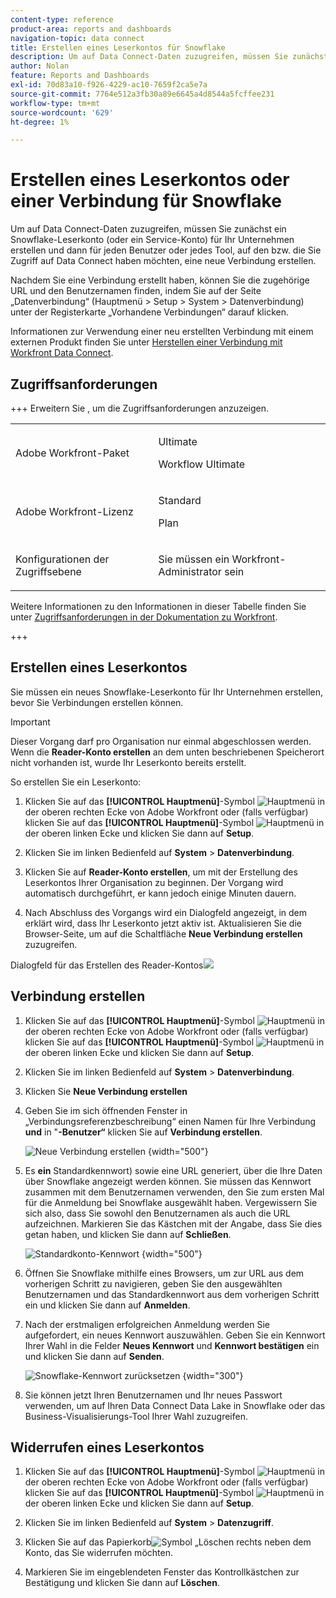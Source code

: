 ```yaml
---
content-type: reference
product-area: reports and dashboards
navigation-topic: data connect
title: Erstellen eines Leserkontos für Snowflake
description: Um auf Data Connect-Daten zuzugreifen, müssen Sie zunächst ein Snowflake-Leserkonto erstellen.
author: Nolan
feature: Reports and Dashboards
exl-id: 70d83a10-f926-4229-ac10-7659f2ca5e7a
source-git-commit: 7764e512a3fb30a89e6645a4d8544a5fcffee231
workflow-type: tm+mt
source-wordcount: '629'
ht-degree: 1%

---
```


# Erstellen eines Leserkontos oder einer Verbindung für Snowflake

Um auf Data Connect-Daten zuzugreifen, müssen Sie zunächst ein Snowflake-Leserkonto (oder ein Service-Konto) für Ihr Unternehmen erstellen und dann für jeden Benutzer oder jedes Tool, auf den bzw. die Sie Zugriff auf Data Connect haben möchten, eine neue Verbindung erstellen.

Nachdem Sie eine Verbindung erstellt haben, können Sie die zugehörige URL und den Benutzernamen finden, indem Sie auf der Seite „Datenverbindung“ (Hauptmenü > Setup > System > Datenverbindung) unter der Registerkarte „Vorhandene Verbindungen“ darauf klicken.

Informationen zur Verwendung einer neu erstellten Verbindung mit einem externen Produkt finden Sie unter [Herstellen einer Verbindung mit Workfront Data Connect](/help/quicksilver/reports-and-dashboards/data-lake/share-data-externally.md).

## Zugriffsanforderungen

+++ Erweitern Sie , um die Zugriffsanforderungen anzuzeigen. 

<table style="table-layout:auto"> 
 <col> 
 <col> 
 <tbody> 
  <tr> 
   <td role="rowheader">Adobe Workfront-Paket</td> 
   <td><p>Ultimate</p>
    <p>Workflow Ultimate</p>
   </td>
  </tr> 
  <tr> 
   <td role="rowheader">Adobe Workfront-Lizenz</td> 
   <td>
   <p>Standard</p>
   <p>Plan</p></td> 
  </tr> 
  <tr> 
   <td role="rowheader">Konfigurationen der Zugriffsebene</td> 
   <td> <p>Sie müssen ein Workfront-Administrator sein</p></td> 
  </tr> 
 </tbody> 
</table>

Weitere Informationen zu den Informationen in dieser Tabelle finden Sie unter [Zugriffsanforderungen in der Dokumentation zu Workfront](/help/quicksilver/administration-and-setup/add-users/access-levels-and-object-permissions/access-level-requirements-in-documentation.md).

+++

## Erstellen eines Leserkontos

Sie müssen ein neues Snowflake-Leserkonto für Ihr Unternehmen erstellen, bevor Sie Verbindungen erstellen können.

>[!IMPORTANT]
>
>Dieser Vorgang darf pro Organisation nur einmal abgeschlossen werden. Wenn die **Reader-Konto erstellen** an dem unten beschriebenen Speicherort nicht vorhanden ist, wurde Ihr Leserkonto bereits erstellt.

So erstellen Sie ein Leserkonto:

1. Klicken Sie auf das **[!UICONTROL Hauptmenü]**-Symbol ![Hauptmenü](/help/_includes/assets/main-menu-icon.png) in der oberen rechten Ecke von Adobe Workfront oder (falls verfügbar) klicken Sie auf das **[!UICONTROL Hauptmenü]**-Symbol ![Hauptmenü](/help/_includes/assets/main-menu-icon-left-nav.png) in der oberen linken Ecke und klicken Sie dann auf **Setup**.

1. Klicken Sie im linken Bedienfeld auf **System** > **Datenverbindung**.

1. Klicken Sie auf **Reader-Konto erstellen**, um mit der Erstellung des Leserkontos Ihrer Organisation zu beginnen. Der Vorgang wird automatisch durchgeführt, er kann jedoch einige Minuten dauern.

1. Nach Abschluss des Vorgangs wird ein Dialogfeld angezeigt, in dem erklärt wird, dass Ihr Leserkonto jetzt aktiv ist. Aktualisieren Sie die Browser-Seite, um auf die Schaltfläche **Neue Verbindung erstellen** zuzugreifen.

Dialogfeld für das Erstellen des Reader-Kontos![](/help/quicksilver/reports-and-dashboards/data-lake/assets/data-connect-reader-account-created.png)

## Verbindung erstellen

1. Klicken Sie auf das **[!UICONTROL Hauptmenü]**-Symbol ![Hauptmenü](/help/_includes/assets/main-menu-icon.png) in der oberen rechten Ecke von Adobe Workfront oder (falls verfügbar) klicken Sie auf das **[!UICONTROL Hauptmenü]**-Symbol ![Hauptmenü](/help/_includes/assets/main-menu-icon-left-nav.png) in der oberen linken Ecke und klicken Sie dann auf **Setup**.

1. Klicken Sie im linken Bedienfeld auf **System** > **Datenverbindung**.

1. Klicken Sie **Neue Verbindung erstellen**

1. Geben Sie im sich öffnenden Fenster in „Verbindungsreferenzbeschreibung“ einen Namen für Ihre Verbindung **und** in &quot;**-Benutzer“** klicken Sie auf **Verbindung erstellen**.

   ![Neue Verbindung erstellen](/help/quicksilver/reports-and-dashboards/data-lake/assets/new-reader-connection.png) {width="500"}

1. Es **ein** Standardkennwort) sowie eine URL generiert, über die Ihre Daten über Snowflake angezeigt werden können. Sie müssen das Kennwort zusammen mit dem Benutzernamen verwenden, den Sie zum ersten Mal für die Anmeldung bei Snowflake ausgewählt haben. Vergewissern Sie sich also, dass Sie sowohl den Benutzernamen als auch die URL aufzeichnen. Markieren Sie das Kästchen mit der Angabe, dass Sie dies getan haben, und klicken Sie dann auf **Schließen**.

   ![Standardkonto-Kennwort](/help/quicksilver/reports-and-dashboards/data-lake/assets/default-password-reader-account.png) {width="500"}

1. Öffnen Sie Snowflake mithilfe eines Browsers, um zur URL aus dem vorherigen Schritt zu navigieren, geben Sie den ausgewählten Benutzernamen und das Standardkennwort aus dem vorherigen Schritt ein und klicken Sie dann auf **Anmelden**.

1. Nach der erstmaligen erfolgreichen Anmeldung werden Sie aufgefordert, ein neues Kennwort auszuwählen. Geben Sie ein Kennwort Ihrer Wahl in die Felder **Neues Kennwort** und **Kennwort bestätigen** ein und klicken Sie dann auf **Senden**.

   ![Snowflake-Kennwort zurücksetzen](/help/quicksilver/reports-and-dashboards/data-lake/assets/reset-snowflake-password.png) {width="300"}

1. Sie können jetzt Ihren Benutzernamen und Ihr neues Passwort verwenden, um auf Ihren Data Connect Data Lake in Snowflake oder das Business-Visualisierungs-Tool Ihrer Wahl zuzugreifen.

## Widerrufen eines Leserkontos

1. Klicken Sie auf das **[!UICONTROL Hauptmenü]**-Symbol ![Hauptmenü](/help/_includes/assets/main-menu-icon.png) in der oberen rechten Ecke von Adobe Workfront oder (falls verfügbar) klicken Sie auf das **[!UICONTROL Hauptmenü]**-Symbol ![Hauptmenü](/help/_includes/assets/main-menu-icon-left-nav.png) in der oberen linken Ecke und klicken Sie dann auf **Setup**.

1. Klicken Sie im linken Bedienfeld auf **System** > **Datenzugriff**.

1. Klicken Sie auf das Papierkorb![Symbol „Löschen](/help/quicksilver/reports-and-dashboards/data-lake/assets/delete.png) rechts neben dem Konto, das Sie widerrufen möchten.

1. Markieren Sie im eingeblendeten Fenster das Kontrollkästchen zur Bestätigung und klicken Sie dann auf **Löschen**.
